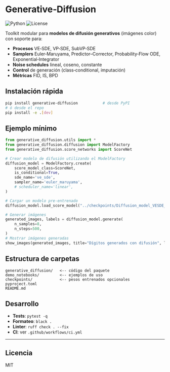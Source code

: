 # Generative‑Diffusion

![Python](https://img.shields.io/badge/python-3.8%2B-blue)
![License](https://img.shields.io/badge/license-MIT-green)

Toolkit modular para **modelos de difusión generativos** (imágenes color)
con soporte para:

* **Procesos** VE‑SDE, VP‑SDE, SubVP‑SDE  
* **Samplers** Euler‑Maruyama, Predictor–Corrector, Probability‑Flow ODE,
  Exponential‑Integrator  
* **Noise schedules** lineal, coseno, constante  
* **Control** de generación (class‑conditional, imputación)  
* **Métricas** FID, IS, BPD

## Instalación rápida

```bash
pip install generative-diffusion           # desde PyPI
# ó desde el repo
pip install -e .[dev]
```

## Ejemplo mínimo

```python
from generative_diffusion.utils import *
from generative_diffusion.diffusion import ModelFactory
from generative_diffusion.score_networks import ScoreNet

# Crear modelo de difusión utilizando el ModelFactory
diffusion_model = ModelFactory.create(
    score_model_class=ScoreNet,
    is_conditional=True,
    sde_name='ve_sde',
    sampler_name='euler_maruyama',
    # scheduler_name='linear',
)

# Cargar un modelo pre-entrenado
diffusion_model.load_score_model("../checkpoints/Diffusion_model_VESDE_is_conditional_True.pt")

# Generar imágenes
generated_images, labels = diffusion_model.generate(
    n_samples=8,
    n_steps=500,
)
# Mostrar imágenes generadas
show_images(generated_images, title="Dígitos generados con difusión", labels=labels)
```

## Estructura de carpetas

```
generative_diffusion/   <-- código del paquete
demo_notebooks/         <-- ejemplos de uso
checkpoints/            <-- pesos entrenados opcionales
pyproject.toml
README.md
```

## Desarrollo

* **Tests**: `pytest -q`
* **Formateo**: `black .`
* **Linter**: `ruff check . --fix`
* **CI**: ver `.github/workflows/ci.yml`

---

## Licencia

MIT